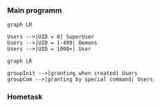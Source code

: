 ### Main programm
```mermaid
graph LR

Users -->|UID = 0| SuperUser
Users -->|UID = 1-499| Demons
Users -->|UID = 1000+| User
```
```mermaid
graph LR

groupInit -->|granting when created| Users
groupCom -->|granting by special command| Users
```
### Hometask

